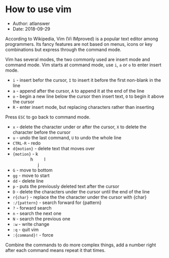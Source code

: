 # How to use vim

* Author: atlanswer
* Date: 2018-09-29

According to Wikipedia, Vim (Vi IMproved) is a popular text editor among programmers. Its fancy features are not based on menus, icons or key combinations but express through the command mode.

Vim has several modes, the two commonly used are insert mode and command mode. Vim starts at command mode, use `i`, `a` or `o` to enter insert mode.

* `i` - insert befor the cursor, `I` to insert it before the first non-blank in the line
* `a` - append after the cursor, `A` to append it at the end of the line
* `o` - begin a new line below the cursor then insert text, `O` to begin it above the cursor
* `R` - enter insert mode, but replacing characters rather than inserting

Press `ESC` to go back to command mode.

* `x` - delete the character under or after the cursor, `X` to delete the character before the cursor
* `u` - undo the last command, `U` to undo the whole line
* `CTRL-R` - redo
* `d{motion}` - delete text that moves over
* `{motion}` - k</br>&nbsp;&nbsp;&nbsp;&nbsp;&nbsp;&nbsp;&nbsp;&nbsp;&nbsp;&nbsp;&nbsp;&nbsp;&nbsp;&nbsp;h&nbsp;&nbsp;&nbsp;&nbsp;&nbsp;&nbsp;&nbsp;&nbsp;&nbsp;l</br>&nbsp;&nbsp;&nbsp;&nbsp;&nbsp;&nbsp;&nbsp;&nbsp;&nbsp;&nbsp;&nbsp;&nbsp;&nbsp;&nbsp;&nbsp;&nbsp;&nbsp;&nbsp;&nbsp;&nbsp;j
* `G` - move to bottom
* `gg` - move to start
* `dd` - delete line
* `p` - puts the previously deleted text after the cursor
* `D` - delete the characters under the cursor until the end of the line
* `r{char}` - replace the the character under the cursor with {char}
* `:/{pattern}` - search forward for {pattern}
* `?` - forward search
* `n` - search the next one
* `N` - search the previous one
* `:w` - write change
* `:q` - quit vim
* `:{command}!` - force

Combine the commands to do more complex things, add a number right after each command means repeat it that times.